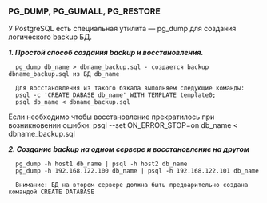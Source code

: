 ### PG_DUMP, PG_GUMALL, PG_RESTORE

У PostgreSQL есть специальная утилита — pg_dump для создания логического backup БД.

***1. Простой способ создания backup и восстановления.***

      pg_dump db_name > dbname_backup.sql - создается backup dbname_backup.sql из БД db_name
      
      Для восстановления из такого бэкапа выполняем следующие команды:
      psql -c 'CREATE DABASE db_name' WITH TEMPLATE template0;
      psql db_name < dbname_backup.sql
      
Если необходимо чтобы восстановление прекратилось при возникновении ошибки:
      psql --set ON_ERROR_STOP=on db_name < dbname_backup.sql
      
***2. Создание backup на одном сервере и восстановление на другом***

      pg_dump -h host1 db_name | psql -h host2 db_name
      pg_dump -h 192.168.122.100 db_name | psql -h 192.168.122.101 db_name
      
      Внимание: БД на втором сервере должна быть предварительно создана командой CREATE DATABASE
